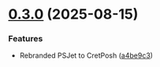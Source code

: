# [0.3.0](https://github.com/yveslaurentcreton/CretPosh/compare/v0.2.7...v0.3.0) (2025-08-15)


### Features

* Rebranded PSJet to CretPosh ([a4be9c3](https://github.com/yveslaurentcreton/CretPosh/commit/a4be9c3f0eb2b4a30ab08affa249a8637dd46b76))
